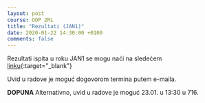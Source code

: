 ```yaml
---
layout: post
course: OOP 2RL
title: "Rezultati (JAN1)"
date: 2020-01-22 14:30:00 +0100
comments: false
---
```


Rezultati ispita u roku JAN1 se mogu naći na sledećem 
[linku](https://matfoop.github.io/OOP/pismeni-ispiti/info#јануар1пс---резултати-практичног-дела-испита){:target="_blank"}

Uvid u radove je moguć dogovorom termina putem e-maila. 

**DOPUNA** Alternativno, uvid u radove je moguć 23.01. u 13:30 u 716.